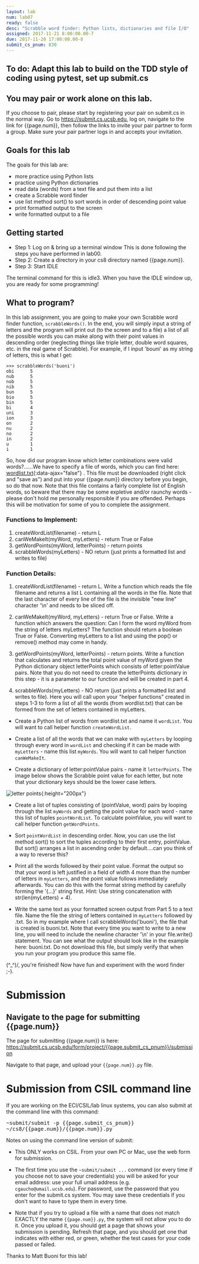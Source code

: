 ```yaml
---
layout: lab
num: lab07
ready: false
desc: "Scrabble word finder: Python lists, dictionaries and file I/O"
assigned: 2017-11-21 8:00:00.00-7
due: 2017-11-28 17:00:00.00-8
submit_cs_pnum: 830
---
```


## To do: Adapt this lab to build on the TDD style of coding using pytest, set up submit.cs

## You may pair or work alone on this lab.

If you choose to pair, please start by registering your pair on submit.cs in the normal way.  Go to 
<https://submit.cs.ucsb.edu>, log on, navigate to the link for {{page.num}}, then follow the links to invite your pair partner to form a group.   Make sure your pair partner logs in and accepts your invitation.

## Goals for this lab

The goals for this lab are:

* more practice using Python lists
* practice using Python dictionaries
* read data (words) from a text file and put them into a list
* create a Scrabble word finder
* use list method sort() to sort words in order of descending point value
* print formatted output to the screen
* write formatted output to a file

## Getting started


* Step 1: Log on & bring up a terminal window
This is done following the steps you have performed in lab00.
* Step 2: Create a directory in your cs8 directory named {{page.num}}. 
* Step 3: Start IDLE

The terminal command for this is idle3.  When you have the IDLE window up, you are ready for some programming! 

 
## What to program?

In this lab assignment, you are going to make your own Scrabble word finder function, `scrabbleWords()`.  In the end, you will simply input a string of letters and the program will print out (to the screen and to a file) a list of all the possible words you can make along with their point values in descending order (neglecting things like triple letter, double word squares, etc. in the real game of Scrabble).  For example, if I input 'bouni' as my string of letters, this is what I get:

```
>>> scrabbleWords('buoni')
obi      5
nub      5
nob      5
nib      5
bun      5
bio      5
bin      5
bi       4
uni      3
ion      3
on       2
nu       2
no       2
in       2
u        1
i        1
```

So, how did our program know which letter combinations were valid words?......We have to specify a file of words, which you can find here: [wordlist.txt](wordlist.txt){:data-ajax="false"} .  This file must be downloaded (right click and "save as") and put into your {{page.num}} directory before you begin, so do that now.  Note that this file contains a fairly complete list of English words, so beware that there may be some expletive and/or raunchy words - please don't hold me personally responsible if you are offended.  Perhaps this will be motivation for some of you to complete the assignment.  

 

### Functions to Implement:

1. createWordList(filename) - return L
2. canWeMakeIt(myWord, myLetters) - return True or False
3. getWordPoints(myWord, letterPoints) - return points
4. scrabbleWords(myLetters) - NO return (just prints a formatted list and writes to file)

 

### Function Details:

1. createWordList(filename) - return L.  Write a function which reads the file filename and returns a list L containing all the words in the file.  Note that the last character of every line of the file is the invisible "new line" character '\n' and needs to be sliced off.

 

2. canWeMakeIt(myWord, myLetters) - return True or False.  Write a function which answers the question: Can I form the word myWord from the string of letters myLetters?  The function should return a boolean True or False.  Converting myLetters to a list and using the pop() or remove() method may come in handy.

 

3. getWordPoints(myWord, letterPoints) - return points.  Write a function that calculates and returns the total point value of myWord given the Python dictionary object letterPoints which consists of letter:pointValue pairs.  Note that you do not need to create the letterPoints dictionary in this step - it is a parameter to our function and will be created in part 4.

 

4. scrabbleWords(myLetters) - NO return (just prints a formatted list and writes to file).  Here you will call upon your "helper functions" created in steps 1-3 to form a list of all the words (from wordlist.txt) that can be formed from the set of letters contained in myLetters. 

* Create a Python list of words from wordlist.txt and name it `wordList`.  You will want to call helper function `createWordList`.

* Create a list of all the words that we can make with `myLetters` by looping through every word in `wordList` and checking if it can be made with `myLetters` - name this list `myWords`.  You will want to call helper function `canWeMakeIt`.

* Create a dictionary of letter:pointValue pairs - name it `letterPoints`.  The image below shows the Scrabble point value for each letter, but note that your dictionary keys should be the lower case letters.

![letter points](scrabble_letters.png){:height="200px"}

* Create a list of tuples consisting of (pointValue, word) pairs by looping through the list `myWords` and getting the point value for each word - name this list of tuples `pointWordList`.  To calculate pointValue, you will want to call helper function `getWordPoints`.

* Sort `pointWordList` in descending order.  Now, you can use the list method sort() to sort the tuples according to their first entry, pointValue.  But sort() arranges a list in ascending order by default....can you think of a way to reverse this?

* Print all the words followed by their point value.  Format the output so that your word is left justified in a field of width 4 more than the number of letters in `myLetters`, and the point value follows immediately afterwards.  You can do this with the format string method by carefully forming the '{...}' string first.  Hint: Use string concatenation with str(len(myLetters) + 4).

* Write the same text as your formatted screen output from Part 5 to a text file.  Name the file the string of letters contained in `myLetters` followed by .txt.  So in my example where I call scrabbleWords('buoni'), the file that is created is buoni.txt.  Note that every time you want to write to a new line, you will need to include the newline character '\n' in your file.write() statement.  You can see what the output should look like in the example here: buoni.txt.  Do not download this file, but simply verify that when you run your program you produce this same file.

 

\(^_^)/, you're finished!  Now have fun and experiment with the word finder ;-).

# Submission

## Navigate to the page for submitting {{page.num}}

The page for submitting {{page.num}} is here: <https://submit.cs.ucsb.edu/form/project/{{page.submit_cs_pnum}}/submission>

Navigate to that page, and upload your `{{page.num}}.py` file.

# Submission from CSIL command line

If you are working on the ECI/CSIL/lab linux systems, you can also submit at the command line with this command:

<tt>~submit/submit -p {{page.submit_cs_pnum}} ~/cs8/{{page.num}}/{{page.num}}.py</tt>

Notes on using the command line version of submit:

* This ONLY works on CSIL.  From your own PC or Mac, use the web form for submission.

* The first time you use the `~submit/submit ...` command (or every time if you choose not to save your credentials) you will be asked for your email address: use your full umail address (e.g. `cgaucho@umail.ucsb.edu`).  For password, use the password that you enter for the submit.cs system.    You may save these credentials if you don't want to have to type them in every time.

* Note that if you try to upload a file with a name that does not match EXACTLY the name `{{page.num}}.py`, the system will not allow you to do it.   Once you upload it, you should get a page that shows your submission is pending.  Refresh that page, and you should get one that indicates with either red, or green, whether the test cases for your code passed or failed.

Thanks to Matt Buoni for this lab!